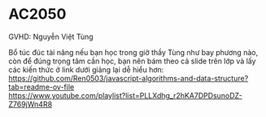 # AC2050
GVHD: Nguyễn Việt Tùng

Bổ túc đúc tài năng nếu bạn học trong giờ thầy Tùng như bay phương nào, còn để đúng trọng tâm cần học, bạn nên bám theo cả slide trên lớp và lấy các kiến thức ở link dưới giảng lại dễ hiểu hơn: <br>
https://github.com/Ren0503/javascript-algorithms-and-data-structure?tab=readme-ov-file<br>
https://www.youtube.com/playlist?list=PLLXdhg_r2hKA7DPDsunoDZ-Z769jWn4R8
